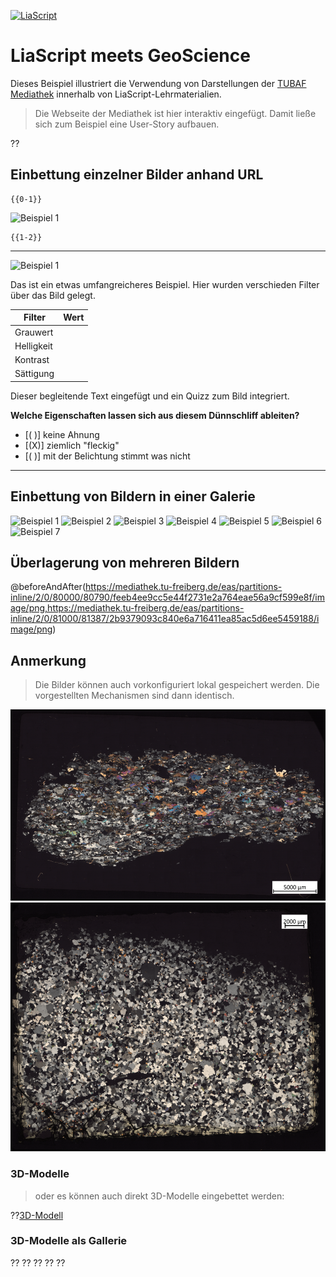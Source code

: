 <!--
author:   Sebastian Zug; André Dietrich

email:    sebastian.zug@informatik.tu-freiberg.de

version:  0.0.4

language: de

import:   https://raw.githubusercontent.com/LiaTemplates/BeforeAndAfter/0.0.1/README.md

-->

[![LiaScript](https://raw.githubusercontent.com/LiaScript/LiaScript/master/badges/course.svg)](https://liascript.github.io/course/?https://raw.githubusercontent.com/LiaPlayground/Geoimage_demo/main/README.md)


# LiaScript meets GeoScience
<!--
persistent: true
-->

Dieses Beispiel illustriert die Verwendung von Darstellungen der [TUBAF Mediathek](https://mediathek.tu-freiberg.de) innerhalb von LiaScript-Lehrmaterialien.

> Die Webseite der Mediathek ist hier interaktiv eingefügt. Damit ließe sich zum Beispiel eine User-Story aufbauen.

??[](https://mediathek.tu-freiberg.de/#/detail/77c364e7-be1c-45bd-b348-fda8a467fb5a)


## Einbettung einzelner Bilder anhand URL

    {{0-1}}
![Beispiel 1](https://mediathek.tu-freiberg.de/eas/partitions-inline/2/0/80000/80790/feeb4ee9cc5e44f2731e2a764eae56a9cf599e8f/image/png "Hier fehlt jetzt noch der Link auf die zugehörigen Metadaten in der Mediathek")

    {{1-2}}
*********************************************

![Beispiel 1](https://mediathek.tu-freiberg.de/eas/partitions-inline/2/0/80000/80790/feeb4ee9cc5e44f2731e2a764eae56a9cf599e8f/image/png)<!-- style="filter: grayscale(80)" id="image" -->

Das ist ein etwas umfangreicheres Beispiel.
Hier wurden verschieden Filter über das Bild gelegt.


| Filter      | Wert                                                                                                                |
| ----------- | ------------------------------------------------------------------------------------------------------------------- |
| Grauwert    | <script input="range" value="0" input-always-active output="grayscale"> @input </script>                            |
| Helligkeit  | <script input="range" value="1" min="0" max="10" step="0.1" input-always-active output="brightness">@input</script> |
| Kontrast    | <script input="range" value="1" min="0" max="10" step="0.1" input-always-active output="contrast">@input</script>   |
| Sättigung   | <script input="range" value="1" min="0" max="10" step="0.1" input-always-active output="saturation">@input</script> |

<script input="hidden">
document.getElementById("image").style.filter = "grayscale(@input(`grayscale`)) brightness(@input(`brightness`)) contrast(@input(`contrast`)) saturate(@input(`saturation`))";
</script>

Dieser begleitende Text eingefügt und ein Quizz zum Bild integriert.


__Welche Eigenschaften lassen sich aus diesem Dünnschliff ableiten?__

- [( )] keine Ahnung
- [(X)] ziemlich "fleckig"
- [( )] mit der Belichtung stimmt was nicht

*********************************************

## Einbettung von Bildern in einer Galerie

![Beispiel 1](https://mediathek.tu-freiberg.de/eas/partitions-inline/2/0/80000/80790/feeb4ee9cc5e44f2731e2a764eae56a9cf599e8f/image/png)
![Beispiel 2](https://mediathek.tu-freiberg.de/eas/partitions-inline/2/0/81000/81387/2b9379093c840e6a716411ea85ac5d6ee5459188/image/png)
![Beispiel 3](https://mediathek.tu-freiberg.de/eas/partitions-inline/2/0/81000/81386/688abef24196640d61aefbbe0ddb146a742add5d/image/png)
![Beispiel 4](https://mediathek.tu-freiberg.de/eas/partitions-inline/2/0/81000/81388/e172db1fdcf475e5503df2f76f2c20e7ec232d9e/image/png)
![Beispiel 5](https://mediathek.tu-freiberg.de/eas/partitions-inline/2/0/81000/81389/a9b0540dc27a29407adee551d5b072b1214cb41f/image/png)
![Beispiel 6](https://mediathek.tu-freiberg.de/eas/partitions-inline/2/0/81000/81390/3ddbfdf3104078ca09f5ea46beeed974ee1a9a78/image/png)
![Beispiel 7](https://mediathek.tu-freiberg.de/eas/partitions-inline/2/0/81000/81391/0a540c0f7ced873bd2e847e98c0ae0c5e0b186b9/image/png)

## Überlagerung von mehreren Bildern

<!-- style="max-width: 78vh;" -->
@beforeAndAfter(https://mediathek.tu-freiberg.de/eas/partitions-inline/2/0/80000/80790/feeb4ee9cc5e44f2731e2a764eae56a9cf599e8f/image/png,https://mediathek.tu-freiberg.de/eas/partitions-inline/2/0/81000/81387/2b9379093c840e6a716411ea85ac5d6ee5459188/image/png)

## Anmerkung

> Die Bilder können auch vorkonfiguriert lokal gespeichert werden. Die vorgestellten Mechanismen sind dann identisch.

![](./images/Q003130_002-5x-xpol.png)
![](./images/Q003233a_002-5x-xpol.png)


### 3D-Modelle
<!--
persistent: true
-->

> oder es können auch direkt 3D-Modelle eingebettet werden:

??[3D-Modell](https://sketchfab.com/3d-models/familienschacht-freiberg-germany-7c7d30506c554385a4a4321366e2e601)

### 3D-Modelle als Gallerie
<!--
persistent: true
-->

??[](https://sketchfab.com/3d-models/mineral-fluorite-5ed87d4487be495aac0a86632eb3880c)
??[](https://sketchfab.com/3d-models/mineral-aragonite-2f1c3e7d07374593bd5cced5f83efc2d)
??[](https://sketchfab.com/3d-models/calcite-mineral-specimen-with-pyrite-inclusions-ae4af18c85de4e7d851e281b89eb1391)
??[](https://sketchfab.com/3d-models/mineral-galena-pbs-627cdc91f20248e7860e9e5363b91147)
??[](https://sketchfab.com/3d-models/mineral-halite-f4ad6bcfbf7c4f88829c68273197175c)